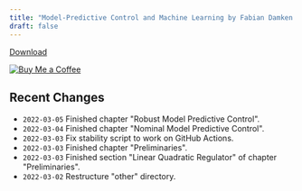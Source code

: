 ```yaml
---
title: "Model-Predictive Control and Machine Learning by Fabian Damken (english)"
draft: false
---
```


[Download](mpc-summary.pdf)

[![Buy Me a Coffee](https://cdn.ko-fi.com/cdn/kofi1.png?v=3)](https://ko-fi.com/fdamken)

## Recent Changes
- `2022-03-05` Finished chapter "Robust Model Predictive Control".
- `2022-03-04` Finished chapter "Nominal Model Predictive Control".
- `2022-03-03` Fix stability script to work on GitHub Actions.
- `2022-03-03` Finished chapter "Preliminaries".
- `2022-03-03` Finished section "Linear Quadratic Regulator" of chapter "Preliminaries".
- `2022-03-02` Restructure "other" directory.
